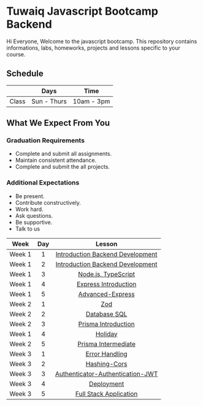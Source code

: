 
# Tuwaiq Javascript Bootcamp Backend
Hi Everyone, Welcome to the javascript bootcamp. This repository contains informations, labs, homeworks, projects and lessons specific to your course.

## Schedule
|  | Days | Time |
| --- | ------------- | ------------- |
| Class | Sun - Thurs  | 10am - 3pm  |


## What We Expect From You
### Graduation Requirements
* Complete and submit all assignments.
* Maintain consistent attendance.
* Complete and submit the all projects.
### Additional Expectations
* Be present.
* Contribute constructively.
* Work hard.
* Ask questions.
* Be supportive.
* Talk to us

| Week   | Day | Lesson |
|:-----:|:---:|:------:|
| Week 1| 1   |[Introduction Backend Development](https://github.com/Tuwaiq-Academy-Training/Js-Introduction-Backend-Development)|--- |
| Week 1| 2   |[Introduction Backend Development](https://github.com/Tuwaiq-Academy-Training/Js-Introduction-Backend-Development)|--- |
| Week 1| 3   |[Node.js, TypeScript](https://github.com/Tuwaiq-Academy-Training/Js-Node.js-NPM-Introduction-to-Express)|
| Week 1| 4   |[Express Introduction](https://github.com/Tuwaiq-Academy-Training/js-express-introduction)|
| Week 1| 5   |[Advanced-Express](https://github.com/Tuwaiq-Academy-Training/advanced-express.js)|
| Week 2| 1   |[Zod](https://github.com/Tuwaiq-Academy-Training/Zod)|
| Week 2| 2   |[Database SQL](https://github.com/Tuwaiq-Academy-Training/Database-SQL.js) | 
| Week 2| 3   |[Prisma Introduction](https://github.com/Tuwaiq-Academy-Training/Prisma-Introduction.js)| 
| Week 1| 4   |[Holiday](https://github.com/Tuwaiq-Academy-Training)|--- |
| Week 2| 5   |[Prisma Intermediate](https://github.com/Tuwaiq-Academy-Training/Prisma-Intermediate.js)| 
| Week 3| 1   |[Error Handling](https://github.com/Tuwaiq-Academy-Training/Error-Handling)|  
| Week 3| 2   |[Hashing-Cors](https://github.com/Tuwaiq-Academy-Training/Full-Stack-Application)|
| Week 3| 3   |[Authenticator-Authentication-JWT](https://github.com/Tuwaiq-Academy-Training/authenticator-authentication-Hashing.js)| 
| Week 3| 4   |[Deployment](https://github.com/Tuwaiq-Academy-Training/JWT.js)|
| Week 3| 5   |[Full Stack Application](https://github.com/Tuwaiq-Academy-Training/cors.js)| 



